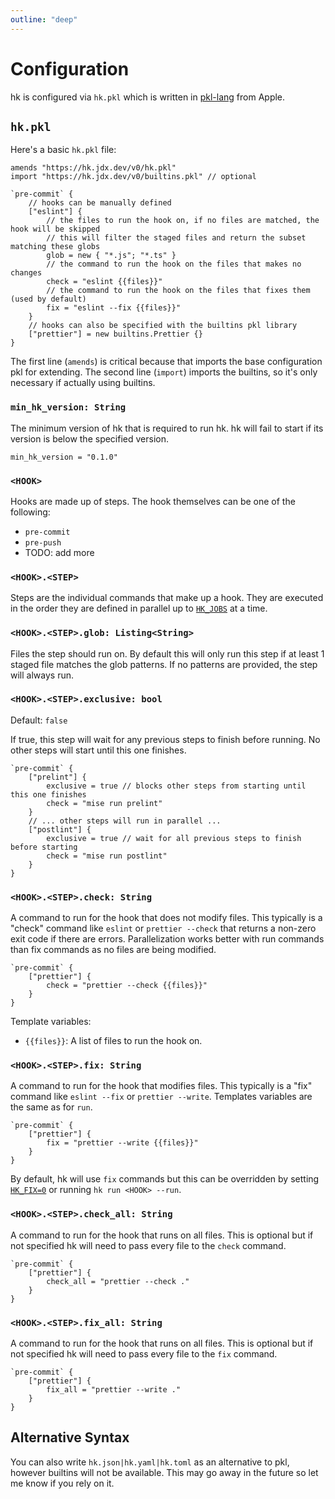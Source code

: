 ```yaml
---
outline: "deep"
---
```


# Configuration

hk is configured via `hk.pkl` which is written in [pkl-lang](https://pkl-lang.org/) from Apple.

## `hk.pkl`

Here's a basic `hk.pkl` file:

```pkl
amends "https://hk.jdx.dev/v0/hk.pkl"
import "https://hk.jdx.dev/v0/builtins.pkl" // optional

`pre-commit` {
    // hooks can be manually defined
    ["eslint"] {
        // the files to run the hook on, if no files are matched, the hook will be skipped
        // this will filter the staged files and return the subset matching these globs
        glob = new { "*.js"; "*.ts" }
        // the command to run the hook on the files that makes no changes
        check = "eslint {{files}}"
        // the command to run the hook on the files that fixes them (used by default)
        fix = "eslint --fix {{files}}"
    }
    // hooks can also be specified with the builtins pkl library
    ["prettier"] = new builtins.Prettier {}
}
```

The first line (`amends`) is critical because that imports the base configuration pkl for extending. The second line (`import`) imports
the builtins, so it's only necessary if actually using builtins.

### `min_hk_version: String`

The minimum version of hk that is required to run hk. hk will fail to start if its version is below the specified version.

```pkl
min_hk_version = "0.1.0"
```

### `<HOOK>`

Hooks are made up of steps. The hook themselves can be one of the following:

- `pre-commit`
- `pre-push`
- TODO: add more

### `<HOOK>.<STEP>`

Steps are the individual commands that make up a hook. They are executed in the order they are defined in parallel up to [`HK_JOBS`](/environment_variables#hk-jobs) at a time.

### `<HOOK>.<STEP>.glob: Listing<String>`

Files the step should run on. By default this will only run this step if at least 1 staged file matches the glob patterns. If no patterns are provided, the step will always run.

### `<HOOK>.<STEP>.exclusive: bool`

Default: `false`

If true, this step will wait for any previous steps to finish before running. No other steps will start until this one finishes.

```pkl
`pre-commit` {
    ["prelint"] {
        exclusive = true // blocks other steps from starting until this one finishes
        check = "mise run prelint"
    }
    // ... other steps will run in parallel ...
    ["postlint"] {
        exclusive = true // wait for all previous steps to finish before starting
        check = "mise run postlint"
    }
}
```

### `<HOOK>.<STEP>.check: String`

A command to run for the hook that does not modify files. This typically is a "check" command like `eslint` or `prettier --check` that returns a non-zero exit code if there are errors.
Parallelization works better with run commands than fix commands as no files are being modified.

```pkl
`pre-commit` {
    ["prettier"] {
        check = "prettier --check {{files}}"
    }
}
```

Template variables:

- <code v-pre>{{files}}</code>: A list of files to run the hook on.

### `<HOOK>.<STEP>.fix: String`

A command to run for the hook that modifies files. This typically is a "fix" command like `eslint --fix` or `prettier --write`. Templates variables are the same as for `run`.

```pkl
`pre-commit` {
    ["prettier"] {
        fix = "prettier --write {{files}}"
    }
}
```

By default, hk will use `fix` commands but this can be overridden by setting [`HK_FIX=0`](/environment_variables#hk-fix) or running `hk run <HOOK> --run`.

### `<HOOK>.<STEP>.check_all: String`

A command to run for the hook that runs on all files. This is optional but if not specified hk will need to pass every file to the `check` command.

```pkl
`pre-commit` {
    ["prettier"] {
        check_all = "prettier --check ."
    }
}
```

### `<HOOK>.<STEP>.fix_all: String`

A command to run for the hook that runs on all files. This is optional but if not specified hk will need to pass every file to the `fix` command.

```pkl
`pre-commit` {
    ["prettier"] {
        fix_all = "prettier --write ."
    }
}
```

## Alternative Syntax

You can also write `hk.json|hk.yaml|hk.toml` as an alternative to pkl, however builtins will not be available.
This may go away in the future so let me know if you rely on it.
